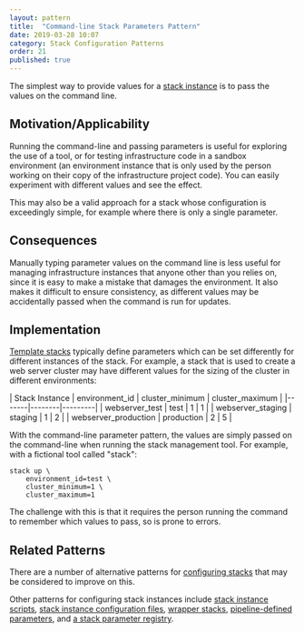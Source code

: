 ```yaml
---
layout: pattern
title:  "Command-line Stack Parameters Pattern"
date: 2019-03-28 10:07
category: Stack Configuration Patterns
order: 21
published: true
---
```


The simplest way to provide values for a [stack instance](/patterns/stack-concept/) is to pass the values on the command line.


## Motivation/Applicability

Running the command-line and passing parameters is useful for exploring the use of a tool, or for testing infrastructure code in a sandbox environment (an environment instance that is only used by the person working on their copy of the infrastructure project code). You can easily experiment with different values and see the effect.

This may also be a valid approach for a stack whose configuration is exceedingly simple, for example where there is only a single parameter.


## Consequences

Manually typing parameter values on the command line is less useful for managing infrastructure instances that anyone other than you relies on, since it is easy to make a mistake that damages the environment. It also makes it difficult to ensure consistency, as different values may be accidentally passed when the command is run for updates.


## Implementation

[Template stacks](/patterns/stack-replication/template-stack.html) typically define parameters which can be set differently for different instances of the stack. For example, a stack that is used to create a web server cluster may have different values for the sizing of the cluster in different environments:


| Stack Instance | environment_id | cluster_minimum | cluster_maximum |
|-------|--------|---------|
| webserver_test | test | 1 | 1 |
| webserver_staging | staging | 1 | 2 |
| webserver_production | production | 2 | 5 |


With the command-line parameter pattern, the values are simply passed on the command-line when running the stack management tool. For example, with a fictional tool called "stack":


~~~ console
stack up \
    environment_id=test \
    cluster_minimum=1 \
    cluster_maximum=1
~~~


The challenge with this is that it requires the person running the command to remember which values to pass, so is prone to errors.


## Related Patterns

There are a number of alternative patterns for [configuring stacks](/patterns/stack-configuration/) that may be considered to improve on this.

Other patterns for configuring stack instances include [stack instance scripts](stack-instance-script.html), [stack instance configuration files](stack-instance-configuration-file.html), [wrapper stacks](wrapper-stack.html), [pipeline-defined parameters](pipeline-defined-parameters.html), and [a stack parameter registry](stack-parameter-registry.html).

